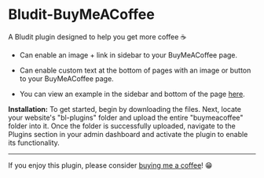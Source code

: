 # Bludit-BuyMeACoffee
A Bludit plugin designed to help you get more coffee ☕

* Can enable an image + link in sidebar to your BuyMeACoffee page.
* Can enable custom text at the bottom of pages with an image or button to your BuyMeACoffee page.

* You can view an example in the sidebar and bottom of the page [here](https://blog.spegal.dev/surviving-sanctuary-a-review-of-diablo-iv).

**Installation:** To get started, begin by downloading the files. Next, locate your website's "bl-plugins" folder and upload the entire "buymeacoffee" folder into it. Once the folder is successfully uploaded, navigate to the Plugins section in your admin dashboard and activate the plugin to enable its functionality.

-----

If you enjoy this plugin, please consider [buying me a coffee](https://out.spegal.dev/coffee)! 😁

